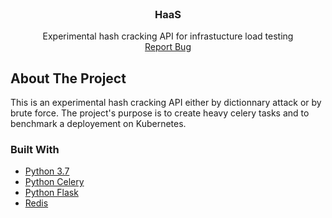 <br />
<p align="center">

  <h3 align="center">HaaS</h3>

  <p align="center">
    Experimental hash cracking API for infrastucture load testing
    <br />
    <a href="https://github.com/quaxsze/Haas/issues">Report Bug</a>
  </p>
</p>


<!-- ABOUT THE PROJECT -->
## About The Project

This is an experimental hash cracking API either by dictionnary attack or by brute force.
The project's purpose is to create heavy celery tasks and to benchmark a deployement on Kubernetes.


### Built With

* [Python 3.7](https://www.python.org/downloads/release/python-370/)
* [Python Celery](http://www.celeryproject.org/)
* [Python Flask](https://flask.palletsprojects.com)
* [Redis](https://redis.io/)
